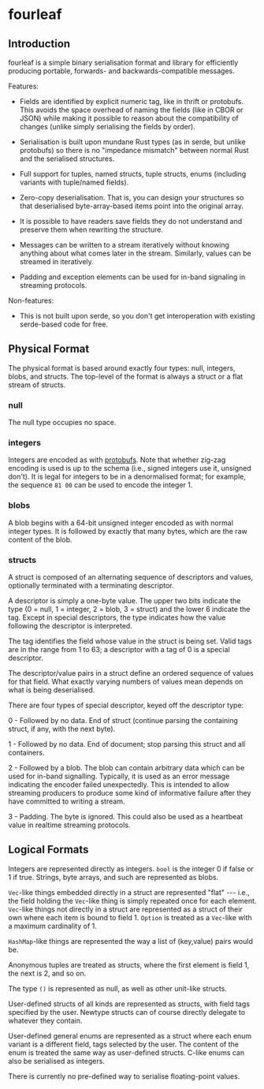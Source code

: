 # fourleaf

## Introduction

fourleaf is a simple binary serialisation format and library for efficiently
producing portable, forwards- and backwards-compatible messages.

Features:

- Fields are identified by explicit numeric tag, like in thrift or protobufs.
  This avoids the space overhead of naming the fields (like in CBOR or JSON)
  while making it possible to reason about the compatibility of changes (unlike
  simply serialising the fields by order).

- Serialisation is built upon mundane Rust types (as in serde, but unlike
  protobufs) so there is no "impedance mismatch" between normal Rust and the
  serialised structures.

- Full support for tuples, named structs, tuple structs, enums (including
  variants with tuple/named fields).

- Zero-copy deserialisation. That is, you can design your structures so that
  deserialised byte-array-based items point into the original array.

- It is possible to have readers save fields they do not understand and
  preserve them when rewriting the structure.

- Messages can be written to a stream iteratively without knowing anything
  about what comes later in the stream. Similarly, values can be streamed in
  iteratively.

- Padding and exception elements can be used for in-band signaling in streaming
  protocols.

Non-features:

- This is not built upon serde, so you don't get interoperation with existing
  serde-based code for free.

## Physical Format

The physical format is based around exactly four types: null, integers, blobs,
and structs. The top-level of the format is always a struct or a flat stream of
structs.

### null

The null type occupies no space.

### integers

Integers are encoded as with
[protobufs](https://developers.google.com/protocol-buffers/docs/encoding). Note
that whether zig-zag encoding is used is up to the schema (i.e., signed
integers use it, unsigned don't). It is legal for integers to be in a
denormalised format; for example, the sequence `81 00` can be used to encode
the integer 1.

### blobs

A blob begins with a 64-bit unsigned integer encoded as with normal integer
types. It is followed by exactly that many bytes, which are the raw content of
the blob.

### structs

A struct is composed of an alternating sequence of descriptors and values,
optionally terminated with a terminating descriptor.

A descriptor is simply a one-byte value. The upper two bits indicate the type
(0 = null, 1 = integer, 2 = blob, 3 = struct) and the lower 6 indicate the tag.
Except in special descriptors, the type indicates how the value following
the descriptor is interpreted.

The tag identifies the field whose value in the struct is being set. Valid tags
are in the range from 1 to 63; a descriptor with a tag of 0 is a special
descriptor.

The descriptor/value pairs in a struct define an ordered sequence of values for
that field. What exactly varying numbers of values mean depends on what is
being deserialised.

There are four types of special descriptor, keyed off the descriptor type:

0 - Followed by no data. End of struct (continue parsing the containing struct,
if any, with the next byte).

1 - Followed by no data. End of document; stop parsing this struct and all
containers.

2 - Followed by a blob. The blob can contain arbitrary data which can be used
for in-band signalling. Typically, it is used as an error message indicating
the encoder failed unexpectedly. This is intended to allow streaming producers
to produce some kind of informative failure after they have committed to
writing a stream.

3 - Padding. The byte is ignored. This could also be used as a heartbeat value
in realtime streaming protocols.

## Logical Formats

Integers are represented directly as integers. `bool` is the integer 0 if false
or 1 if true. Strings, byte arrays, and such are represented as blobs.

`Vec`-like things embedded directly in a struct are represented "flat" ---
i.e., the field holding the `Vec`-like thing is simply repeated once for each
element. `Vec`-like things not directly in a struct are represented as a struct
of their own where each item is bound to field 1. `Option` is treated as a
`Vec`-like with a maximum cardinality of 1.

`HashMap`-like things are represented the way a list of (key,value) pairs would
be.

Anonymous tuples are treated as structs, where the first element is field 1,
the next is 2, and so on.

The type `()` is represented as null, as well as other unit-like structs.

User-defined structs of all kinds are represented as structs, with field tags
specified by the user. Newtype structs can of course directly delegate to
whatever they contain.

User-defined general enums are represented as a struct where each enum variant
is a different field, tags selected by the user. The content of the enum is
treated the same way as user-defined structs. C-like enums can also be
serialised as integers.

There is currently no pre-defined way to serialise floating-point values.
